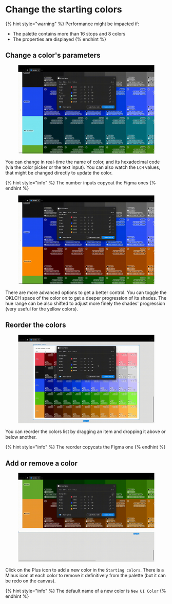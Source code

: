 # Change the starting colors

{% hint style="warning" %}
Performance might be impacted if:

* The palette contains more than 16 stops and 8 colors
* The properties are displayed
{% endhint %}

## Change a color's parameters

<figure><img src="../.gitbook/assets/edit_palette-change_colors.gif" alt=""><figcaption></figcaption></figure>

You can change in real-time the name of color, and its hexadecimal code (via the color picker or the text input). You can also watch the `LCH` values, that might be changed directly to update the color.

{% hint style="info" %}
The number inputs copycat the Figma ones
{% endhint %}

<figure><img src="../.gitbook/assets/edit_palette-change_colors_advanced.gif" alt=""><figcaption></figcaption></figure>

There are more advanced options to get a better control. You can toggle the OKLCH space of the color on to get a deeper progression of its shades. The hue range can be also shifted to adjust more finely the shades' progression (very useful for the yellow colors).

## Reorder the colors

<figure><img src="../.gitbook/assets/edit_palette-reorder_colors.gif" alt=""><figcaption></figcaption></figure>

You can reorder the colors list by dragging an item and dropping it above or below another.&#x20;

{% hint style="info" %}
The reorder copycats the Figma one
{% endhint %}

## Add or remove a color

<figure><img src="../.gitbook/assets/edit_palette-add_remove_color.gif" alt=""><figcaption></figcaption></figure>

Click on the Plus icon to add a new color in the `Starting colors`. There is a Minus icon at each color to remove it definitively from the palette (but it can be redo on the canvas).

{% hint style="info" %}
The default name of a new color is `New UI Color`
{% endhint %}
